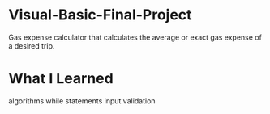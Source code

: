 # Visual-Basic-Final-Project
Gas expense calculator that calculates the average or exact gas expense of a desired trip.

# What I Learned
  algorithms
  while statements
  input validation
